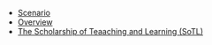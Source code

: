 

- [Scenario](scenario.md)
- [Overview](overview.md)
- [The Scholarship of Teaaching and Learning (SoTL)](sotl.md)
